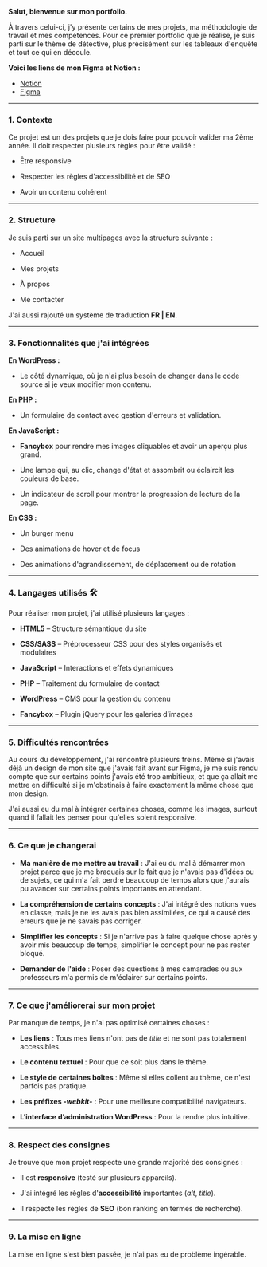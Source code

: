
**Salut, bienvenue sur mon portfolio.**

À travers celui-ci, j'y présente certains de mes projets, ma méthodologie de travail et mes compétences. Pour ce premier portfolio que je réalise, je suis parti sur le thème de détective, plus précisément sur les tableaux d'enquête et tout ce qui en découle.

**Voici les liens de mon Figma et Notion :**  

 - [Notion](https://www.notion.so/Portfolio-Mohamed-Camara-1ca0422630d4800fb1b1c09ae760f43c?source=copy_link)
 - [Figma](https://www.figma.com/design/sMiDHbMF4u0koeYO2VvAAY/Portfolio?node-id=1-3&t=gZ2N8JdcekAJFkBY-1)

----------

### **1. Contexte**

Ce projet est un des projets que je dois faire pour pouvoir valider ma 2ème année. Il doit respecter plusieurs règles pour être validé :

-   Être responsive
    
-   Respecter les règles d'accessibilité et de SEO
    
-   Avoir un contenu cohérent
    

----------

### **2. Structure**

Je suis parti sur un site multipages avec la structure suivante :

-   Accueil
    
-   Mes projets
    
-   À propos
    
-   Me contacter
    

J'ai aussi rajouté un système de traduction  **FR | EN**.

----------

### **3. Fonctionnalités que j'ai intégrées**

**En WordPress :**

-   Le côté dynamique, où je n'ai plus besoin de changer dans le code source si je veux modifier mon contenu.
    

**En PHP :**

-   Un formulaire de contact avec gestion d'erreurs et validation.
    

**En JavaScript :**

-   **Fancybox**  pour rendre mes images cliquables et avoir un aperçu plus grand.
    
-   Une lampe qui, au clic, change d'état et assombrit ou éclaircit les couleurs de base.
    
-   Un indicateur de scroll pour montrer la progression de lecture de la page.
    

**En CSS :**

-   Un burger menu
    
-   Des animations de hover et de focus
    
-   Des animations d'agrandissement, de déplacement ou de rotation
    

----------

### **4. Langages utilisés 🛠️**

Pour réaliser mon projet, j'ai utilisé plusieurs langages :

-   **HTML5**  – Structure sémantique du site
    
-   **CSS/SASS**  – Préprocesseur CSS pour des styles organisés et modulaires
    
-   **JavaScript**  – Interactions et effets dynamiques
    
-   **PHP**  – Traitement du formulaire de contact
    
-   **WordPress**  – CMS pour la gestion du contenu
    
-   **Fancybox**  – Plugin jQuery pour les galeries d’images
    

----------

### **5. Difficultés rencontrées**

Au cours du développement, j'ai rencontré plusieurs freins. Même si j'avais déjà un design de mon site que j'avais fait avant sur Figma, je me suis rendu compte que sur certains points j'avais été trop ambitieux, et que ça allait me mettre en difficulté si je m'obstinais à faire exactement la même chose que mon design.

J'ai aussi eu du mal à intégrer certaines choses, comme les images, surtout quand il fallait les penser pour qu'elles soient responsive.

----------

### **6. Ce que je changerai**

-   **Ma manière de me mettre au travail**  : J'ai eu du mal à démarrer mon projet parce que je me braquais sur le fait que je n'avais pas d'idées ou de sujets, ce qui m'a fait perdre beaucoup de temps alors que j'aurais pu avancer sur certains points importants en attendant.
    
-   **La compréhension de certains concepts**  : J'ai intégré des notions vues en classe, mais je ne les avais pas bien assimilées, ce qui a causé des erreurs que je ne savais pas corriger.
    
-   **Simplifier les concepts**  : Si je n'arrive pas à faire quelque chose après y avoir mis beaucoup de temps, simplifier le concept pour ne pas rester bloqué.
    
-   **Demander de l'aide**  : Poser des questions à mes camarades ou aux professeurs m'a permis de m'éclairer sur certains points.
    

----------

### **7. Ce que j'améliorerai sur mon projet**

Par manque de temps, je n'ai pas optimisé certaines choses :

-   **Les liens**  : Tous mes liens n'ont pas de  _title_  et ne sont pas totalement accessibles.
    
-   **Le contenu textuel**  : Pour que ce soit plus dans le thème.
    
-   **Le style de certaines boîtes**  : Même si elles collent au thème, ce n'est parfois pas pratique.
    
-   **Les préfixes  _-webkit-_**  : Pour une meilleure compatibilité navigateurs.
    
-   **L’interface d’administration WordPress**  : Pour la rendre plus intuitive.
    

----------

### **8. Respect des consignes**

Je trouve que mon projet respecte une grande majorité des consignes :

-   Il est  **responsive**  (testé sur plusieurs appareils).
    
-   J'ai intégré les règles d'**accessibilité**  importantes (_alt_,  _title_).
    
-   Il respecte les règles de  **SEO**  (bon ranking en termes de recherche).
    

----------

### **9. La mise en ligne**

La mise en ligne s'est bien passée, je n'ai pas eu de problème ingérable.
